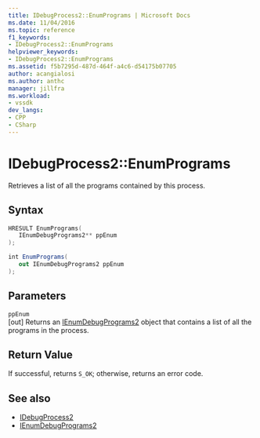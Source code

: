```yaml
---
title: IDebugProcess2::EnumPrograms | Microsoft Docs
ms.date: 11/04/2016
ms.topic: reference
f1_keywords:
- IDebugProcess2::EnumPrograms
helpviewer_keywords:
- IDebugProcess2::EnumPrograms
ms.assetid: f5b7295d-487d-464f-a4c6-d54175b07705
author: acangialosi
ms.author: anthc
manager: jillfra
ms.workload:
- vssdk
dev_langs:
- CPP
- CSharp
---
```

# IDebugProcess2::EnumPrograms
Retrieves a list of all the programs contained by this process.

## Syntax

```cpp
HRESULT EnumPrograms( 
   IEnumDebugPrograms2** ppEnum
);
```

```csharp
int EnumPrograms( 
   out IEnumDebugPrograms2 ppEnum
);
```

## Parameters
`ppEnum`\
[out] Returns an [IEnumDebugPrograms2](../../../extensibility/debugger/reference/ienumdebugprograms2.md) object that contains a list of all the programs in the process.

## Return Value
 If successful, returns `S_OK`; otherwise, returns an error code.

## See also
- [IDebugProcess2](../../../extensibility/debugger/reference/idebugprocess2.md)
- [IEnumDebugPrograms2](../../../extensibility/debugger/reference/ienumdebugprograms2.md)
